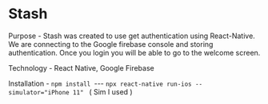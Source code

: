 # Stash

Purpose - Stash was created to use get authentication using React-Native. We are connecting to the Google firebase console and storing authentication. Once you login you will be able to go to the welcome screen.

Technology  - React Native, Google Firebase

Installation - `npm install `--- `npx react-native run-ios --simulator="iPhone 11" `  ( Sim I used )
